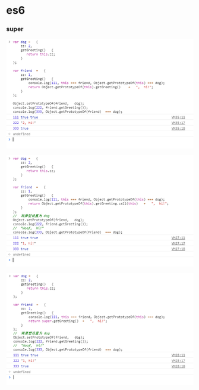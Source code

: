 # es6
### super

![super_1](../png/super/super_1.png)

![super_2](../png/super/super_2.png)

![super_3](../png/super/super_3.png)